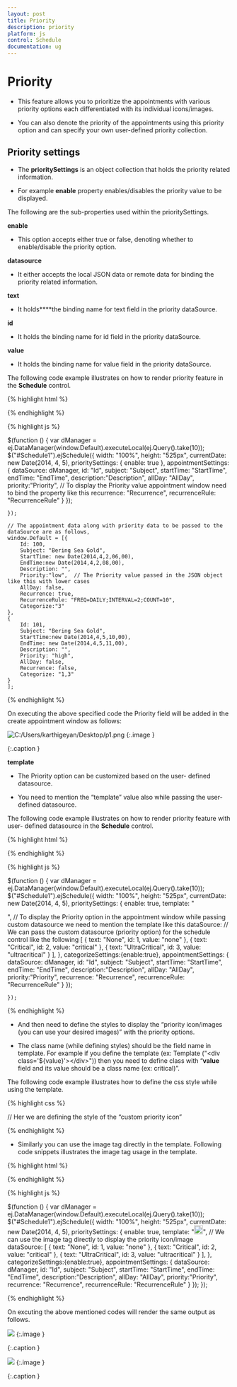 ```yaml
---
layout: post
title: Priority
description: priority
platform: js
control: Schedule
documentation: ug
---
```


# Priority

* This feature allows you to prioritize the appointments with various priority options each differentiated with its individual icons/images. 

* You can also denote the priority of the appointments using this priority option and can specify your own user-defined priority collection.

## Priority settings

* The **prioritySettings** is an object collection that holds the priority related information. 

* For example **enable** property enables/disables the priority value to be displayed.





The following are the sub-properties used within the prioritySettings.

**enable**

* This option accepts either true or false, denoting whether to enable/disable the priority option.

**datasource** 

* It either accepts the local JSON data or remote data for binding the priority related information.

**text**

* It holds****the binding name for text field in the priority dataSource.

**id**

* It holds the binding name for id field in the priority dataSource.



**value**

* It holds the binding name for value field in the priority dataSource.

The following code example illustrates on how to render priority feature in the **Schedule** control.



{% highlight html %}

<div id="Schedule1"></div>

{% endhighlight %}

{% highlight js %}

 $(function () {
        var dManager = ej.DataManager(window.Default).executeLocal(ej.Query().take(10));
        $("#Schedule1").ejSchedule({
            width: "100%",
            height: "525px",
            currentDate: new Date(2014, 4, 5),
            prioritySettings: {
            enable: true
          },
            appointmentSettings: {
                dataSource: dManager,
                id: "Id",
                subject: "Subject",
                startTime: "StartTime",
                endTime: "EndTime",
                description:"Description",
                allDay: "AllDay",
                priority:"Priority", // To display the Priority value appointment window need to bind the property like this
                recurrence: "Recurrence",
                recurrenceRule: "RecurrenceRule"
            }
        });

    });

    // The appointment data along with priority data to be passed to the dataSource are as follows,
    window.Default = [{
        Id: 100,
        Subject: "Bering Sea Gold",
        StartTime: new Date(2014,4,2,06,00),
        EndTime:new Date(2014,4,2,08,00),
        Description: "",
        Priority:"low",  // The Priority value passed in the JSON object like this with lower cases
        AllDay: false,
        Recurrence: true,
        RecurrenceRule: "FREQ=DAILY;INTERVAL=2;COUNT=10",
        Categorize:"3"
    },
    {
        Id: 101,
        Subject: "Bering Sea Gold",
        StartTime:new Date(2014,4,5,10,00),
        EndTime: new Date(2014,4,5,11,00),
        Description: "",
        Priority: "high",
        AllDay: false,
        Recurrence: false,
        Categorize: "1,3"
    }
    ];


{% endhighlight %}



  On executing the above specified code the Priority field will be added in the create appointment window as follows:















![C:/Users/karthigeyan/Desktop/p1.png](Priority_images/Priority_img1.png)
{:.image }


{:.caption }








**template**

* The Priority option can be customized based on the user- defined datasource. 

* You need to mention the “template” value also while passing the user-defined datasource. 



The following code example illustrates on how to render priority feature with user- defined datasource in the **Schedule** control. 



{% highlight html %}

<div id="Schedule1"></div>

{% endhighlight %}

{% highlight js %}

 $(function () {
        var dManager = ej.DataManager(window.Default).executeLocal(ej.Query().take(10));
        $("#Schedule1").ejSchedule({
            width: "100%",
            height: "525px",
            currentDate: new Date(2014, 4, 5),
          prioritySettings: {
          enable: true,
          template: "<div class='${value}'></div>",  // To display the Priority option in the appointment window while passing custom datasource we need to mention the template like this
          dataSource:  // We can pass the custom datasource (priority option) for the schedule control like the following
          [
          { text: "None", id: 1, value: "none" },
          { text: "Critical", id: 2, value: "critical" },
          { text: "UltraCritical", id: 3, value: "ultracritical" }
          ],
          },
            categorizeSettings:{enable:true},
            appointmentSettings: {
                dataSource: dManager,
                id: "Id",
                subject: "Subject",
                startTime: "StartTime",
                endTime: "EndTime",
                description:"Description",
                allDay: "AllDay",
                priority:"Priority",
                recurrence: "Recurrence",
                recurrenceRule: "RecurrenceRule"
            }
        });

    });


{% endhighlight %}



* And then need to define the styles to display the “priority icon/images (you can use your desired images)” with the priority options. 

* The class name (while defining styles) should be the field name in template. For example if you define the template (ex: Template ("&lt;div class='${value}'&gt;&lt;/div&gt;")) then you need to define class with “**value** field and its value should be a class name (ex: critical)”. 



The following code example illustrates how to define the css style while using the template.



{% highlight css %}

// Her we are defining the style of the “custom priority icon”

<style>
    .critical,
    .ultracritical,
    .none {
        height: 16px;
        width: 17px;
        float: left;
        background-repeat: no-repeat;
        padding: 1px;
    }

    .critical {
        background-image: url('../themes/images/arrowup.png');
        background-color: orange;
        background-position: 2px;
    }

    .ultracritical {
        background-image: url('../themes/images/arrowup.png');
        background-color: red;
        background-position: 2px;
    }
</style>


{% endhighlight %}





* Similarly you can use the image tag directly in the template. Following code snippets illustrates the image tag usage in the template.



{% highlight html %}

<div id="Schedule1"></div>

{% endhighlight %}

{% highlight js %}

 $(function () {
        var dManager = ej.DataManager(window.Default).executeLocal(ej.Query().take(10));
        $("#Schedule1").ejSchedule({
            width: "100%",
            height: "525px",
            currentDate: new Date(2014, 4, 5),
            prioritySettings: {
                enable: true,
                template: "<img class='eimg' src='../images/schedule/${value}.png' height='20px' width='20px'/>",  // We can use the image tag directly to display the priority icon/image
                dataSource:
                [
                { text: "None", id: 1, value: "none" },
                { text: "Critical", id: 2, value: "critical" },
                { text: "UltraCritical", id: 3, value: "ultracritical" }
                ],
            },
            categorizeSettings:{enable:true},
            appointmentSettings: {
                dataSource: dManager,
                id: "Id",
                subject: "Subject",
                startTime: "StartTime",
                endTime: "EndTime",
                description:"Description",
                allDay: "AllDay",
                priority:"Priority",
                recurrence: "Recurrence",
                recurrenceRule: "RecurrenceRule"
            }
        });
    });


{% endhighlight %}



On excuting the above mentioned codes will render the same output as follows.





![](Priority_images/Priority_img2.png)
{:.image }


{:.caption }








![](Priority_images/Priority_img3.png)
{:.image }


{:.caption }




